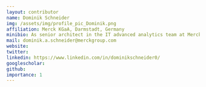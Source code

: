 ```yaml
---
layout: contributor
name: Dominik Schneider
img: /assets/img/profile_pic_Dominik.png
affiliation: Merck KGaA, Darmstadt, Germany
minibio: As senior architect in the IT advanced analytics team at Merck, Dominik oversees the data and technology architecture and provides guidance & thought leadership in the data & analytics domain.
mail: dominik.a.schneider@merckgroup.com
website: 
twitter: 
linkedin: https://www.linkedin.com/in/dominikschneider0/
googlescholar: 
github: 
importance: 1
---
```

